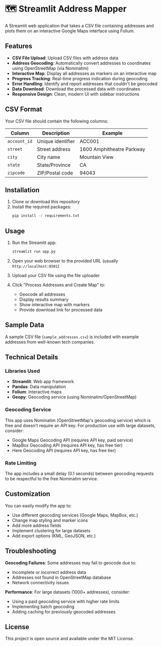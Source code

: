 # 🗺️ Streamlit Address Mapper

A Streamlit web application that takes a CSV file containing addresses and plots them on an interactive Google Maps interface using Folium.

## Features

- **CSV File Upload**: Upload CSV files with address data
- **Address Geocoding**: Automatically convert addresses to coordinates using OpenStreetMap (via Nominatim)
- **Interactive Map**: Display all addresses as markers on an interactive map
- **Progress Tracking**: Real-time progress indication during geocoding
- **Error Handling**: Identify and report addresses that couldn't be geocoded
- **Data Download**: Download the processed data with coordinates
- **Responsive Design**: Clean, modern UI with sidebar instructions

## CSV Format

Your CSV file should contain the following columns:

| Column | Description | Example |
|--------|-------------|---------|
| `account_id` | Unique identifier | ACC001 |
| `street` | Street address | 1600 Amphitheatre Parkway |
| `city` | City name | Mountain View |
| `state` | State/Province | CA |
| `zipcode` | ZIP/Postal code | 94043 |

## Installation

1. Clone or download this repository
2. Install the required packages:
   ```bash
   pip install -r requirements.txt
   ```

## Usage

1. Run the Streamlit app:
   ```bash
   streamlit run app.py
   ```

2. Open your web browser to the provided URL (usually `http://localhost:8501`)

3. Upload your CSV file using the file uploader

4. Click "Process Addresses and Create Map" to:
   - Geocode all addresses
   - Display results summary
   - Show interactive map with markers
   - Provide download link for processed data

## Sample Data

A sample CSV file (`sample_addresses.csv`) is included with example addresses from well-known tech companies.

## Technical Details

### Libraries Used

- **Streamlit**: Web app framework
- **Pandas**: Data manipulation
- **Folium**: Interactive maps
- **Geopy**: Geocoding service (using Nominatim/OpenStreetMap)

### Geocoding Service

This app uses Nominatim (OpenStreetMap's geocoding service) which is free and doesn't require an API key. For production use with large datasets, consider:

- Google Maps Geocoding API (requires API key, paid service)
- MapBox Geocoding API (requires API key, has free tier)
- Here Geocoding API (requires API key, has free tier)

### Rate Limiting

The app includes a small delay (0.1 seconds) between geocoding requests to be respectful to the free Nominatim service.

## Customization

You can easily modify the app to:

- Use different geocoding services (Google Maps, MapBox, etc.)
- Change map styling and marker icons
- Add more address fields
- Implement clustering for large datasets
- Add export options (KML, GeoJSON, etc.)

## Troubleshooting

**Geocoding Failures**: Some addresses may fail to geocode due to:
- Incomplete or incorrect address data
- Addresses not found in OpenStreetMap database
- Network connectivity issues

**Performance**: For large datasets (1000+ addresses), consider:
- Using a paid geocoding service with higher rate limits
- Implementing batch geocoding
- Adding caching for previously geocoded addresses

## License

This project is open source and available under the MIT License.
